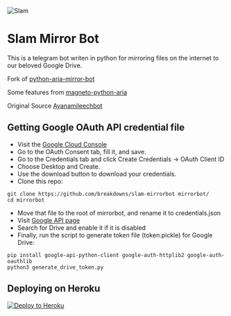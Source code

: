![Slam](https://telegra.ph/file/db03910496f06094f1f7a.jpg)

# Slam Mirror Bot
This is a telegram bot writen in python for mirroring files on the internet to our beloved Google Drive.

Fork of [python-aria-mirror-bot](https://github.com/lzzy12/python-aria-mirror-bot/)

Some features from [magneto-python-aria](https://github.com/magneto261290/magneto-python-aria/)

Original Source [Ayanamileechbot](https://gitlab.com/Dank-del/ayanamileechbot/)

## Getting Google OAuth API credential file

- Visit the [Google Cloud Console](https://console.developers.google.com/apis/credentials)
- Go to the OAuth Consent tab, fill it, and save.
- Go to the Credentials tab and click Create Credentials -> OAuth Client ID
- Choose Desktop and Create.
- Use the download button to download your credentials.
- Clone this repo:
```
git clone https://github.com/breakdowns/slam-mirrorbot mirrorbot/
cd mirrorbot
```
- Move that file to the root of mirrorbot, and rename it to credentials.json
- Visit [Google API page](https://console.developers.google.com/apis/library)
- Search for Drive and enable it if it is disabled
- Finally, run the script to generate token file (token.pickle) for Google Drive:
```
pip install google-api-python-client google-auth-httplib2 google-auth-oauthlib
python3 generate_drive_token.py
```

## Deploying on Heroku

<p><a href="https://heroku.com/deploy?template=https://github.com/breakdowns/slam-mirrorbot"> <img src="https://www.herokucdn.com/deploy/button.svg" alt="Deploy to Heroku" /></a></p>
